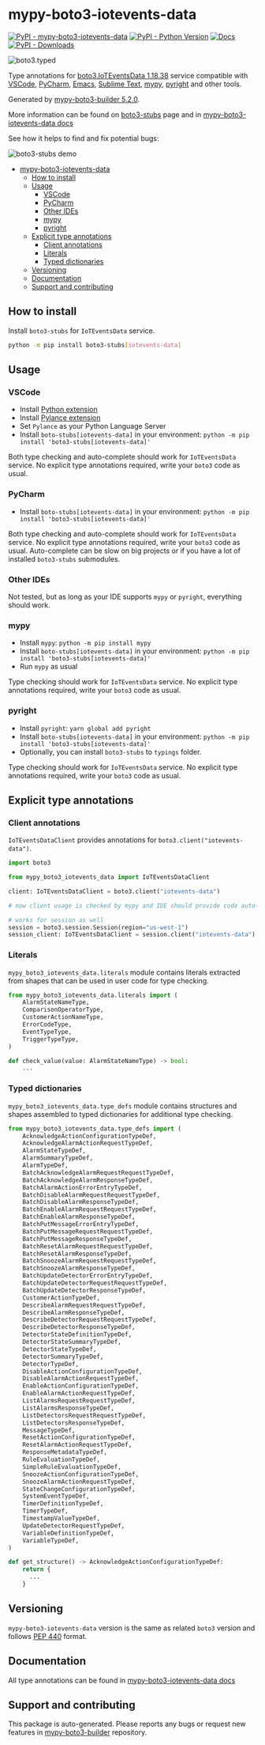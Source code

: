 <a id="mypy-boto3-iotevents-data"></a>

# mypy-boto3-iotevents-data

[![PyPI - mypy-boto3-iotevents-data](https://img.shields.io/pypi/v/mypy-boto3-iotevents-data.svg?color=blue)](https://pypi.org/project/mypy-boto3-iotevents-data)
[![PyPI - Python Version](https://img.shields.io/pypi/pyversions/mypy-boto3-iotevents-data.svg?color=blue)](https://pypi.org/project/mypy-boto3-iotevents-data)
[![Docs](https://img.shields.io/readthedocs/mypy-boto3-builder.svg?color=blue)](https://mypy-boto3-builder.readthedocs.io/)
[![PyPI - Downloads](https://img.shields.io/pypi/dw/mypy-boto3-iotevents-data?color=blue)](https://pypistats.org/packages/mypy-boto3-iotevents-data)

![boto3.typed](https://github.com/vemel/mypy_boto3_builder/raw/master/logo.png)

Type annotations for
[boto3.IoTEventsData 1.18.38](https://boto3.amazonaws.com/v1/documentation/api/1.18.38/reference/services/iotevents-data.html#IoTEventsData)
service compatible with [VSCode](https://code.visualstudio.com/),
[PyCharm](https://www.jetbrains.com/pycharm/),
[Emacs](https://www.gnu.org/software/emacs/),
[Sublime Text](https://www.sublimetext.com/),
[mypy](https://github.com/python/mypy),
[pyright](https://github.com/microsoft/pyright) and other tools.

Generated by
[mypy-boto3-builder 5.2.0](https://github.com/vemel/mypy_boto3_builder).

More information can be found on
[boto3-stubs](https://pypi.org/project/boto3-stubs/) page and in
[mypy-boto3-iotevents-data docs](https://vemel.github.io/boto3_stubs_docs/mypy_boto3_iotevents_data/)

See how it helps to find and fix potential bugs:

![boto3-stubs demo](https://github.com/vemel/mypy_boto3_builder/raw/master/demo.gif)

- [mypy-boto3-iotevents-data](#mypy-boto3-iotevents-data)
  - [How to install](#how-to-install)
  - [Usage](#usage)
    - [VSCode](#vscode)
    - [PyCharm](#pycharm)
    - [Other IDEs](#other-ides)
    - [mypy](#mypy)
    - [pyright](#pyright)
  - [Explicit type annotations](#explicit-type-annotations)
    - [Client annotations](#client-annotations)
    - [Literals](#literals)
    - [Typed dictionaries](#typed-dictionaries)
  - [Versioning](#versioning)
  - [Documentation](#documentation)
  - [Support and contributing](#support-and-contributing)

<a id="how-to-install"></a>

## How to install

Install `boto3-stubs` for `IoTEventsData` service.

```bash
python -m pip install boto3-stubs[iotevents-data]
```

<a id="usage"></a>

## Usage

<a id="vscode"></a>

### VSCode

- Install
  [Python extension](https://marketplace.visualstudio.com/items?itemName=ms-python.python)
- Install
  [Pylance extension](https://marketplace.visualstudio.com/items?itemName=ms-python.vscode-pylance)
- Set `Pylance` as your Python Language Server
- Install `boto-stubs[iotevents-data]` in your environment:
  `python -m pip install 'boto3-stubs[iotevents-data]'`

Both type checking and auto-complete should work for `IoTEventsData` service.
No explicit type annotations required, write your `boto3` code as usual.

<a id="pycharm"></a>

### PyCharm

- Install `boto-stubs[iotevents-data]` in your environment:
  `python -m pip install 'boto3-stubs[iotevents-data]'`

Both type checking and auto-complete should work for `IoTEventsData` service.
No explicit type annotations required, write your `boto3` code as usual.
Auto-complete can be slow on big projects or if you have a lot of installed
`boto3-stubs` submodules.

<a id="other-ides"></a>

### Other IDEs

Not tested, but as long as your IDE supports `mypy` or `pyright`, everything
should work.

<a id="mypy"></a>

### mypy

- Install `mypy`: `python -m pip install mypy`
- Install `boto-stubs[iotevents-data]` in your environment:
  `python -m pip install 'boto3-stubs[iotevents-data]'`
- Run `mypy` as usual

Type checking should work for `IoTEventsData` service. No explicit type
annotations required, write your `boto3` code as usual.

<a id="pyright"></a>

### pyright

- Install `pyright`: `yarn global add pyright`
- Install `boto-stubs[iotevents-data]` in your environment:
  `python -m pip install 'boto3-stubs[iotevents-data]'`
- Optionally, you can install `boto3-stubs` to `typings` folder.

Type checking should work for `IoTEventsData` service. No explicit type
annotations required, write your `boto3` code as usual.

<a id="explicit-type-annotations"></a>

## Explicit type annotations

<a id="client-annotations"></a>

### Client annotations

`IoTEventsDataClient` provides annotations for
`boto3.client("iotevents-data")`.

```python
import boto3

from mypy_boto3_iotevents_data import IoTEventsDataClient

client: IoTEventsDataClient = boto3.client("iotevents-data")

# now client usage is checked by mypy and IDE should provide code auto-complete

# works for session as well
session = boto3.session.Session(region="us-west-1")
session_client: IoTEventsDataClient = session.client("iotevents-data")
```

<a id="literals"></a>

### Literals

`mypy_boto3_iotevents_data.literals` module contains literals extracted from
shapes that can be used in user code for type checking.

```python
from mypy_boto3_iotevents_data.literals import (
    AlarmStateNameType,
    ComparisonOperatorType,
    CustomerActionNameType,
    ErrorCodeType,
    EventTypeType,
    TriggerTypeType,
)

def check_value(value: AlarmStateNameType) -> bool:
    ...
```

<a id="typed-dictionaries"></a>

### Typed dictionaries

`mypy_boto3_iotevents_data.type_defs` module contains structures and shapes
assembled to typed dictionaries for additional type checking.

```python
from mypy_boto3_iotevents_data.type_defs import (
    AcknowledgeActionConfigurationTypeDef,
    AcknowledgeAlarmActionRequestTypeDef,
    AlarmStateTypeDef,
    AlarmSummaryTypeDef,
    AlarmTypeDef,
    BatchAcknowledgeAlarmRequestRequestTypeDef,
    BatchAcknowledgeAlarmResponseTypeDef,
    BatchAlarmActionErrorEntryTypeDef,
    BatchDisableAlarmRequestRequestTypeDef,
    BatchDisableAlarmResponseTypeDef,
    BatchEnableAlarmRequestRequestTypeDef,
    BatchEnableAlarmResponseTypeDef,
    BatchPutMessageErrorEntryTypeDef,
    BatchPutMessageRequestRequestTypeDef,
    BatchPutMessageResponseTypeDef,
    BatchResetAlarmRequestRequestTypeDef,
    BatchResetAlarmResponseTypeDef,
    BatchSnoozeAlarmRequestRequestTypeDef,
    BatchSnoozeAlarmResponseTypeDef,
    BatchUpdateDetectorErrorEntryTypeDef,
    BatchUpdateDetectorRequestRequestTypeDef,
    BatchUpdateDetectorResponseTypeDef,
    CustomerActionTypeDef,
    DescribeAlarmRequestRequestTypeDef,
    DescribeAlarmResponseTypeDef,
    DescribeDetectorRequestRequestTypeDef,
    DescribeDetectorResponseTypeDef,
    DetectorStateDefinitionTypeDef,
    DetectorStateSummaryTypeDef,
    DetectorStateTypeDef,
    DetectorSummaryTypeDef,
    DetectorTypeDef,
    DisableActionConfigurationTypeDef,
    DisableAlarmActionRequestTypeDef,
    EnableActionConfigurationTypeDef,
    EnableAlarmActionRequestTypeDef,
    ListAlarmsRequestRequestTypeDef,
    ListAlarmsResponseTypeDef,
    ListDetectorsRequestRequestTypeDef,
    ListDetectorsResponseTypeDef,
    MessageTypeDef,
    ResetActionConfigurationTypeDef,
    ResetAlarmActionRequestTypeDef,
    ResponseMetadataTypeDef,
    RuleEvaluationTypeDef,
    SimpleRuleEvaluationTypeDef,
    SnoozeActionConfigurationTypeDef,
    SnoozeAlarmActionRequestTypeDef,
    StateChangeConfigurationTypeDef,
    SystemEventTypeDef,
    TimerDefinitionTypeDef,
    TimerTypeDef,
    TimestampValueTypeDef,
    UpdateDetectorRequestTypeDef,
    VariableDefinitionTypeDef,
    VariableTypeDef,
)

def get_structure() -> AcknowledgeActionConfigurationTypeDef:
    return {
      ...
    }
```

<a id="versioning"></a>

## Versioning

`mypy-boto3-iotevents-data` version is the same as related `boto3` version and
follows [PEP 440](https://www.python.org/dev/peps/pep-0440/) format.

<a id="documentation"></a>

## Documentation

All type annotations can be found in
[mypy-boto3-iotevents-data docs](https://vemel.github.io/boto3_stubs_docs/mypy_boto3_iotevents_data/)

<a id="support-and-contributing"></a>

## Support and contributing

This package is auto-generated. Please reports any bugs or request new features
in [mypy-boto3-builder](https://github.com/vemel/mypy_boto3_builder/issues/)
repository.
